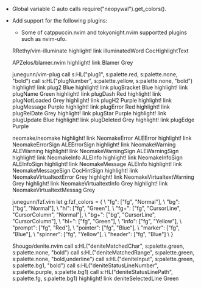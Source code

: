 - Global variable C auto calls require("neopywal").get_colors().
- Add support for the following plugins:

    - Some of catppuccin.nvim and tokyonight.nvim supportted plugins such as nvim-ufo.

    RRethy/vim-illuminate
    highlight! link illuminatedWord CocHighlightText

    APZelos/blamer.nvim
    highlight! link Blamer Grey

    junegunn/vim-plug
    call s:HL("plug1", s:palette.red, s:palette.none, "bold")
    call s:HL("plugNumber", s:palette.yellow, s:palette.none, "bold")
    highlight! link plug2 Blue
    highlight! link plugBracket Blue
    highlight! link plugName Green
    highlight! link plugDash Red
    highlight! link plugNotLoaded Grey
    highlight! link plugH2 Purple
    highlight! link plugMessage Purple
    highlight! link plugError Red
    highlight! link plugRelDate Grey
    highlight! link plugStar Purple
    highlight! link plugUpdate Blue
    highlight! link plugDeleted Grey
    highlight! link plugEdge Purple

    neomake/neomake
    highlight! link NeomakeError ALEError
    highlight! link NeomakeErrorSign ALEErrorSign
    highlight! link NeomakeWarning ALEWarning
    highlight! link NeomakeWarningSign ALEWarningSign
    highlight! link NeomakeInfo ALEInfo
    highlight! link NeomakeInfoSign ALEInfoSign
    highlight! link NeomakeMessage ALEInfo
    highlight! link NeomakeMessageSign CocHintSign
    highlight! link NeomakeVirtualtextError Grey
    highlight! link NeomakeVirtualtextWarning Grey
    highlight! link NeomakeVirtualtextInfo Grey
    highlight! link NeomakeVirtualtextMessag Grey

    junegunn/fzf.vim
    let g:fzf_colors = {
          \ "fg": ["fg", "Normal"],
          \ "bg": ["bg", "Normal"],
          \ "hl": ["fg", "Green"],
          \ "fg+": ["fg", "CursorLine", "CursorColumn", "Normal"],
          \ "bg+": ["bg", "CursorLine", "CursorColumn"],
          \ "hl+": ["fg", "Green"],
          \ "info": ["fg", "Yellow"],
          \ "prompt": ["fg", "Red"],
          \ "pointer": ["fg", "Blue"],
          \ "marker": ["fg", "Blue"],
          \ "spinner": ["fg", "Yellow"],
          \ "header": ["fg", "Blue"]
          \ }

    Shougo/denite.nvim
    call s:HL("deniteMatchedChar", s:palette.green, s:palette.none, "bold")
    call s:HL("deniteMatchedRange", s:palette.green, s:palette.none, "bold,underline")
    call s:HL("deniteInput", s:palette.green, s:palette.bg1, "bold")
    call s:HL("deniteStatusLineNumber", s:palette.purple, s:palette.bg1)
    call s:HL("deniteStatusLinePath", s:palette.fg, s:palette.bg1)
    highlight! link deniteSelectedLine Green
